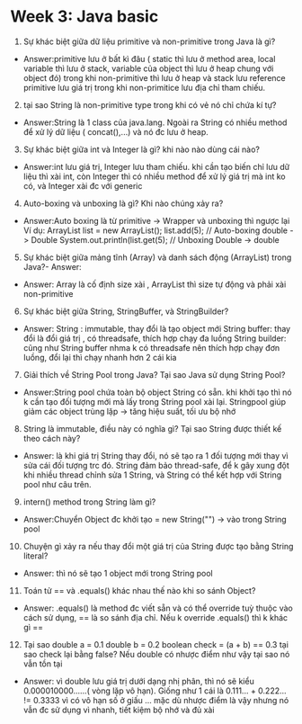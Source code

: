 
# Week 3: Java basic

1. Sự khác biệt giữa dữ liệu primitive và non-primitive trong Java là gì?

- Answer:primitive lưu ở bất kì đâu ( static thì lưu ở method area, local variable thì lưu ở stack, variable của object thì lưu ở heap chung với object đó) trong khi non-primitive thì lưu ở heap và stack lưu reference
primitive lưu giá trị trong khi non-primitice lưu địa chỉ tham chiếu.

2. tại sao String là non-primitive type trong khi có vẻ nó chỉ chứa kí tự?

- Answer:String là 1 class của java.lang. Ngoài ra String có nhiều method để xử lý dữ liệu ( concat(),...) và nó đc lưu ở heap. 

3. Sự khác biệt giữa int và Integer là gì? khi nào nào dùng cái nào?

- Answer:int lưu giá trị, Integer lưu tham chiếu. khi cần tạo biến chỉ lưu dữ liệu thì xài int, còn Integer thì có nhiều method để xử lý giá trị mà int ko có, và Integer xài đc với generic

4. Auto-boxing và unboxing là gì? Khi nào chúng xảy ra?

- Answer:Auto boxing là từ primitive -> Wrapper và unboxing thì ngược lại 
  Ví dụ:
      ArrayList<Double> list = new ArrayList();
      list.add(5); // Auto-boxing double -> Double
      System.out.println(list.get(5); // Unboxing Double -> double

5. Sự khác biệt giữa mảng tĩnh (Array) và danh sách động (ArrayList) trong Java?- Answer:
- Answer: Array là cố định size xài , ArrayList thì size tự động và phải xài non-primitive

6. Sự khác biệt giữa String, StringBuffer, và StringBuilder?
- Answer:
  String : immutable, thay đổi là tạo object mới
  String buffer: thay đổi là đổi giá trị , có threadsafe, thích hợp chạy đa luồng
  String builder: cũng như String buffer nhma k có threadsafe nên thích hợp chạy đơn luồng, đổi lại thì chạy nhanh hơn 2 cái kia

7. Giải thích về String Pool trong Java? Tại sao Java sử dụng String Pool?
- Answer:String pool chứa toàn bộ object String có sẵn. khi khởi tạo thì nó k cần tạo đối tượng mới mà lấy trong String pool xài lại. Stringpool giúp giảm các object trùng lặp -> tăng hiệu suất, tối ưu bộ nhớ

8. String là immutable, điều này có nghĩa gì? Tại sao String được thiết kế theo cách này?
- Answer: là khi giá trị String thay đổi, nó sẽ tạo ra 1 đối tượng mới thay vì sửa cái đối tượng trc đó. String đảm bảo thread-safe, để k gây xung đột khi nhiều thread chỉnh sửa 1 String, và String có thể kết hợp với String pool như câu trên.

9. intern() method trong String làm gì?
- Answer:Chuyển Object đc khởi tạo = new String("") -> vào trong String pool 

10. Chuyện gì xảy ra nếu thay đổi một giá trị của String được tạo bằng String literal?
- Answer: thì nó sẽ tạo 1 object mới trong String pool

11. Toán tử == và .equals() khác nhau thế nào khi so sánh Object?
- Answer: .equals() là method đc viết sẵn và có thể override tuỳ thuộc vào cách sử dụng, == là so sánh địa chỉ. Nếu k override .equals() thì k khác gì ==

12. Tại sao 
double a = 0.1
double b = 0.2
boolean check = (a + b) == 0.3
tại sao check lại bằng false?
Nếu double có nhược điểm như vậy tại sao nó vẫn tồn tại
- Answer: vì double lưu giá trị dưới dạng nhị phân, thì nó sẽ kiểu 0.000010000......( vòng lặp vô hạn). Giống như 1 cái là 0.111... + 0.222... != 0.3333 vì có vô hạn số ở giấu ...
mặc dù nhược điểm là vậy nhưng nó vẫn đc sử dụng vì nhanh, tiết kiệm bộ nhớ và đủ xài 
